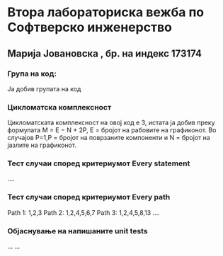# Втора лабораториска вежба по Софтверско инженерство

## Марија Јовановска , бр. на индекс 173174

### Група на код: 

Ја добив групата на код 

### Цикломатска комплексност

Цикломатската комплексност на овој код е 3, истата ја добив преку формулата M = E − N + 2P, E = бројот на рабовите на графиконот. Во случајoв P=1,P = бројот на поврзаните компоненти и N = бројот на јазлите на графиконот.

### Тест случаи според критериумот  Every statement 

....

### Тест случаи според критериумот Every path
Path 1: 1,2,3
Path 2: 1,2,4,5,6,7
Path 3: 1,2,4,5,8,13
.... 

### Објаснување на напишаните unit tests

...
...
